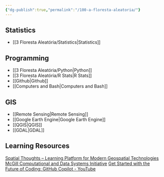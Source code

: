 ```yaml
---
{"dg-publish":true,"permalink":"/100-a-floresta-aleatoria/"}
---
```


## Statistics
- [[3 Floresta Aleatória/Statistics\|Statistics]]

## Programming
- [[3 Floresta Aleatória/Python\|Python]]
- [[3 Floresta Aleatória/R Stats\|R Stats]]
- [[Github\|Github]]
- [[Computers and Bash\|Computers and Bash]]

## GIS
- [[Remote Sensing\|Remote Sensing]]
- [[Google Earth Engine\|Google Earth Engine]]
- [[QGIS\|QGIS]]
- [[GDAL\|GDAL]]

## Learning Resources
[Spatial Thoughts – Learning Platform for Modern Geospatial Technologies](https://spatialthoughts.com/)
[McGill Computational and Data Systems Initiative](https://mcgill-cdsi.libcal.com/)
[Get Started with the Future of Coding: GitHub Copilot - YouTube](https://www.youtube.com/watch?v=Fi3AJZZregI&t=99s)
